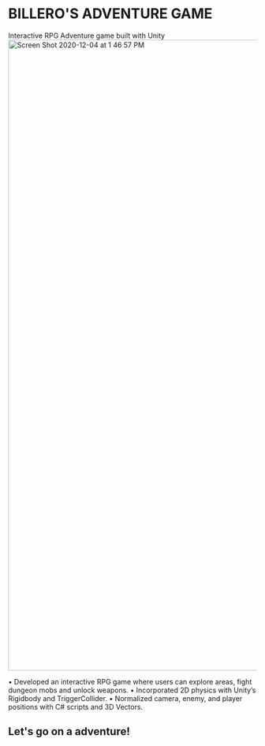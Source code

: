 # BILLERO'S ADVENTURE GAME
Interactive RPG Adventure game built with Unity
<img width="1280" alt="Screen Shot 2020-12-04 at 1 46 57 PM" src="https://user-images.githubusercontent.com/55889031/111806585-8314e500-88a8-11eb-9b8d-58b2156a5836.png">

• Developed an interactive RPG game where users can explore areas, fight dungeon mobs and unlock weapons. 
• Incorporated 2D physics with Unity’s Rigidbody and TriggerCollider. 
• Normalized camera, enemy, and player positions with C# scripts and 3D Vectors. 

## Let's go on a adventure!

